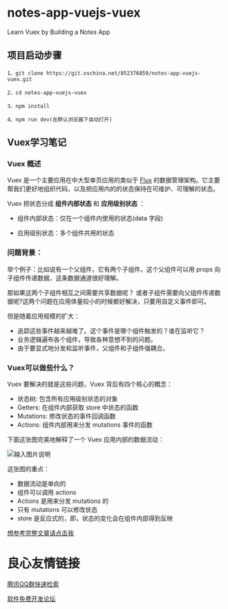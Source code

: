 # notes-app-vuejs-vuex
Learn Vuex by Building a Notes App

## 项目启动步骤

```
1、git clone https://git.oschina.net/852376859/notes-app-vuejs-vuex.git

2、cd notes-app-vuejs-vuex

3、npm install

4、npm run dev(在默认浏览器下自动打开)

```

## Vuex学习笔记

### Vuex 概述

Vuex 是一个主要应用在中大型单页应用的类似于 [Flux](https://facebook.github.io/flux/) 的数据管理架构。它主要帮我们更好地组织代码，以及把应用内的的状态保持在可维护、可理解的状态。

Vuex 把状态分成  **组件内部状态**  和  **应用级别状态**  ：

- 组件内部状态：仅在一个组件内使用的状态(data 字段)

- 应用级别状态：多个组件共用的状态

### 问题背景：

举个例子：比如说有一个父组件，它有两个子组件。这个父组件可以用 props 向子组件传递数据，这条数据通道很好理解。

那如果这两个子组件相互之间需要共享数据呢？ 或者子组件需要向父组件传递数据呢?这两个问题在应用体量较小的时候都好解决，只要用自定义事件即可。

但是随着应用规模的扩大：

- 追踪这些事件越来越难了。这个事件是哪个组件触发的？谁在监听它？
- 业务逻辑遍布各个组件，导致各种意想不到的问题。
- 由于要显式地分发和监听事件，父组件和子组件强耦合。

### Vuex可以做些什么？

Vuex 要解决的就是这些问题，Vuex 背后有四个核心的概念：

- 状态树: 包含所有应用级别状态的对象
- Getters: 在组件内部获取 store 中状态的函数
- Mutations: 修改状态的事件回调函数
- Actions: 组件内部用来分发 mutations 事件的函数

下面这张图完美地解释了一个 Vuex 应用内部的数据流动：

![输入图片说明](https://sfault-image.b0.upaiyun.com/812/064/81206477-57200ab9b8e52_articlex "在这里输入图片标题")

这张图的重点：

- 数据流动是单向的
- 组件可以调用 actions
- Actions 是用来分发 mutations 的
- 只有 mutations 可以修改状态
- store 是反应式的，即，状态的变化会在组件内部得到反映


[想参考完整文章请点击我](https://segmentfault.com/a/1190000005015164)


 # 良心友情链接

[腾讯QQ群快速检索](http://u.720life.cn/s/8cf73f7c)

[软件免费开发论坛](http://u.720life.cn/s/bbb01dc0)
